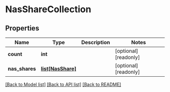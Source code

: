 # NasShareCollection

## Properties
Name | Type | Description | Notes
------------ | ------------- | ------------- | -------------
**count** | **int** |  | [optional] [readonly] 
**nas_shares** | [**list[NasShare]**](NasShare.md) |  | [optional] [readonly] 

[[Back to Model list]](../README.md#documentation-for-models) [[Back to API list]](../README.md#documentation-for-api-endpoints) [[Back to README]](../README.md)


